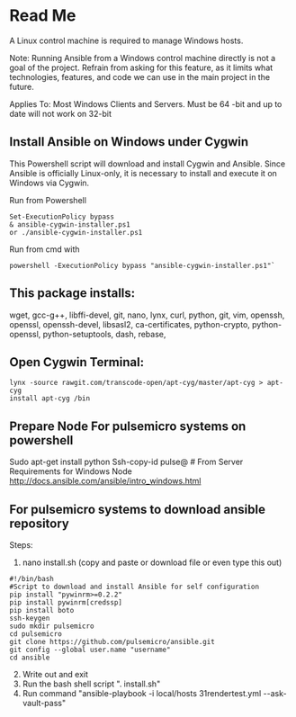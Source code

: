 
# Read Me

A Linux control machine is required to manage Windows hosts.

Note: Running Ansible from a Windows control machine directly is not a goal of the project. Refrain from asking for this feature, as it limits what technologies, features, and code we can use in the main project in the future.

Applies To: Most Windows Clients and Servers. Must be 64 -bit and up to date will not work on 32-bit

## Install Ansible on Windows under Cygwin

This Powershell script will download and install Cygwin and Ansible. Since Ansible is officially Linux-only, it is necessary to install and execute it on Windows via Cygwin.

Run from Powershell

```
Set-ExecutionPolicy bypass
& ansible-cygwin-installer.ps1
or ./ansible-cygwin-installer.ps1
```

Run from cmd with

```
powershell -ExecutionPolicy bypass "ansible-cygwin-installer.ps1"`
```

## This package installs:

wget, gcc-g++, libffi-devel, git, nano, lynx, curl, python, git, vim, openssh, openssl, openssh-devel, libsasl2, ca-certificates, python-crypto, python-openssl, python-setuptools, dash, rebase, 

## Open Cygwin Terminal:

```
lynx -source rawgit.com/transcode-open/apt-cyg/master/apt-cyg > apt-cyg
install apt-cyg /bin
```

## Prepare Node For pulsemicro systems on powershell
Sudo apt-get install python Ssh-copy-id pulse@ # From Server Requirements for Windows Node http://docs.ansible.com/ansible/intro_windows.html

## For pulsemicro systems to download ansible repository
Steps:
1. nano install.sh (copy and paste or download file or even type this out)

```
#!/bin/bash
#Script to download and install Ansible for self configuration
pip install "pywinrm>=0.2.2" 
pip install pywinrm[credssp] 
pip install boto 
ssh-keygen
sudo mkdir pulsemicro
cd pulsemicro
git clone https://github.com/pulsemicro/ansible.git
git config --global user.name "username"
cd ansible
```
2. Write out and exit
3. Run the bash shell script ". install.sh"
4. Run command "ansible-playbook -i local/hosts 31rendertest.yml --ask-vault-pass"
